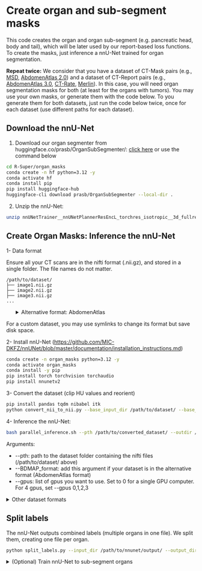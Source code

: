 # Create organ and sub-segment masks

This code creates the organ and organ sub-segment (e.g. pancreatic head, body and tail), which will be later used by our report-based loss functions. To create the masks, just inference a nnU-Net trained for organ segmentation.

**Repeat twice:** We consider that you have a dataset of CT-Mask pairs (e.g., [MSD](http://medicaldecathlon.com), [AbdomenAtlas 2.0](https://github.com/MrGiovanni/RadGPT/)) and a dataset of CT-Report pairs (e.g., [AbdomenAtlas 3.0](https://github.com/MrGiovanni/RadGPT/), [CT-Rate](https://huggingface.co/datasets/ibrahimhamamci/CT-RATE), [Merlin](https://stanfordaimi.azurewebsites.net/datasets/60b9c7ff-877b-48ce-96c3-0194c8205c40)). In this case, you will need organ segmentation masks for both (at least for the organs with tumors). You may use your own masks, or generate them with the code below. To you generate them for both datasets, just run the code below twice, once for each dataset (use different paths for each dataset).

## Download the nnU-Net

1. Download our organ segmenter from huggingface.co/prasb/OrganSubSegmenter/: [click here](https://huggingface.co/prasb/OrganSubSegmenter/resolve/main/nnUNetTrainer__nnUNetPlannerResEncL_torchres_isotropic__3d_fullres.zip?download=true) or use the command below
```bash
cd R-Super/organ_masks
conda create -n hf python=3.12 -y
conda activate hf
conda install pip
pip install huggingface-hub
huggingface-cli download prasb/OrganSubSegmenter --local-dir .
```
2. Unzip the nnU-Net: 
```bash
unzip nnUNetTrainer__nnUNetPlannerResEncL_torchres_isotropic__3d_fullres.zip
```

## Create Organ Masks: Inference the nnU-Net

1- Data format

Ensure all your CT scans are in the nifti format (.nii.gz), and stored in a single folder. The file names do not matter.
```
/path/to/dataset/
├── image1.nii.gz
├── image2.nii.gz
├── image3.nii.gz
...
```


<details>
<summary style="margin-left: 25px;">Alternative format: AbdomenAtlas</summary>
<div style="margin-left: 25px;">

Our code also accepts data in the AbdomenAtlas format, shown below.

```
/path/to/dataset/
├── BDMAP_A0000001
|    └── ct.nii.gz
├── BDMAP_A0000002
|    └── ct.nii.gz
...
```
</div>
</details>

For a custom dataset, you may use symlinks to change its format but save disk space.

2- Install nnU-Net (https://github.com/MIC-DKFZ/nnUNet/blob/master/documentation/installation_instructions.md)
```bash
conda create -n organ_masks python=3.12 -y
conda activate organ_masks
conda install -y pip
pip install torch torchvision torchaudio
pip install nnunetv2
```


3- Convert the dataset (clip HU values and reorient)

```bash
pip install pandas tqdm nibabel itk
python convert_nii_to_nii.py --base_input_dir /path/to/dataset/ --base_output_dir /path/to/converted_dataset/
```

4- Inference the nnU-Net:

```bash
bash parallel_inference.sh --pth /path/to/converted_dataset/ --outdir /path/to/nnunet/output --checkpoint nnUNetTrainer__nnUNetPlannerResEncL_torchres_isotropic__3d_fullres/ --gpus 0
```

Arguments:
- --pth: path to the dataset folder containing the nifti files (/path/to/dataset/ above)
- --BDMAP_format: add this argument if your dataset is in the alternative format (AbdomenAtlas format)
- --gpus: list of gpus you want to use. Set to 0 for a single GPU computer. For 4 gpus, set --gpus 0,1,2,3


<details>
  <summary>Other dataset formats</summary>
If your data is not in the formats explained in 1, you need to change files_input inside PredictSubOrgansnUnet.py. files_input should be a list of lists. Each of these lists should contain the path to one nii.gz file you want to inference. The variable files_output is a list of strings. It has the output locations for each of the input files. See https://github.com/MIC-DKFZ/nnUNet/blob/master/nnunetv2/inference/readme.md for more information. It may be easier to just change the dataset to the format specified in 1, you can use symlinks to save disk space.

```python
files_input = [['path/to/first/ct.nii.gz'],['path/to/second/ct.nii.gz'],...,['path/to/last/ct.nii.gz']]
files_output = ['path/to/output/first/ct.nii.gz','path/to/output/second/ct.nii.gz',...,'path/to/output/last/ct.nii.gz']
```

</details>


## Split labels

The nnU-Net outputs combined labels (multiple organs in one file). We split them, creating one file per organ.

```bash
python split_labels.py --input_dir /path/to/nnunet/output/ --output_dir /path/to/split/labels/otuput/
```

<details>
  <summary>(Optional) Train nnU-Net to sub-segment organs</summary>

If you want to apply R-Super to segment tumors in organs that our nnU-Net does not segment, you will need to train your own nnU-Net to create the segmentation masks for these organs. The code below explains how to train the nnU-Net for organ segmentation. It uses the AbdomenAtlas 3.0 dataset, found at https://github.com/MrGiovanni/RadGPT/.


### (I) prepare dataset

**This code will convert a dataset from the BDMAP format to the nnU-Net format.**

0. Define nnunet paths
```bash
export nnUNet_raw=/path/to/nnUNet_raw/
export nnUNet_preprocessed=/path/to/nnUNet_preprocessed/
export nnUNet_results=/path/to/nnUNet_results/
```

1. Combine labels. The script merges the BDMAP labels (one per organ) into combined labels. To change the labels used, edit the label map in combine_labels.py. The output are combined label in the BDMAP structure.

```bash
python3 combine_labels.py --dataset /path/to/dataset/in/BDMAP/format --destination /path/to/output/of/step1/ --cases /path/to/csv/with/BDMAP/ids --num_workers 10
```

2. Copy dataset to nnUNet raw folder, chaning file names to the nnUNet standard. Change paths in the beginning of the copy_dataset.py script. Target path must be in the nnunet_raw folder, and include the a dataset_id (use any number above 300) and name. E.g.: Dataset300_smallAtlas has id 300 and name smallAtlas.

```bash
python3 copy_dataset.py
```

3. Verify if mask and CT shapes match. Remove/solve unmatching cases.

```bash
python verify_data.py --dataset_dir /path/to/nnUNet_raw/dataset_with_id_and_name/imagesTr
```

4. Create a dataset json. Change the Dataset300_smallAtlas.py, change target_dataset_id, target_dataset_name and raw_dir (nnUNet raw directory). For id, put any number above 300. You will use this dataset_id in the other steps. Change the ids variable: the label map here should **match the one in step 1**. If you have label superposition, you may need to change superposing_groups too (see script)

```bash
python Dataset300_smallAtlas.py
```

5. Extract fingerprint. NP is just the number of processes.

```bash
nnUNetv2_extract_fingerprint -d dataset_id -np 15
```

6. Create plans for the nnUNet training. Here, we use ResEncL with isotropic spacing.

```bash
nnUNetv2_plan_experiment -d dataset_id -overwrite_target_spacing 1 1 1 -overwrite_plans_name nnUNetPlannerResEncL_torchres_isotropic -pl nnUNetPlannerResEncL_torchres
```

7. Preprocess the dataset. This takes a long time.

```bash
nnUNetv2_preprocess -d dataset_id -npfp 64 -np 64 -c 3d_fullres -pl nnUNetPlannerResEncL_torchres_isotropic --npz
```

### (II) Train

```bash
nnUNetv2_train dataset_id 3d_fullres all -p nnUNetPlannerResEncL_torchres_isotropic --npz
```

</details>
